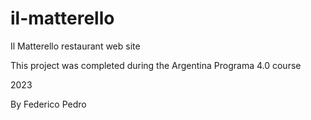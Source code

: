 # il-matterello
Il Matterello restaurant web site

This project was completed during the Argentina Programa 4.0 course

2023

By Federico Pedro
